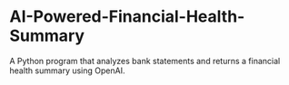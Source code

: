 # AI-Powered-Financial-Health-Summary
A Python program that analyzes bank statements and returns a financial health summary using OpenAI.
